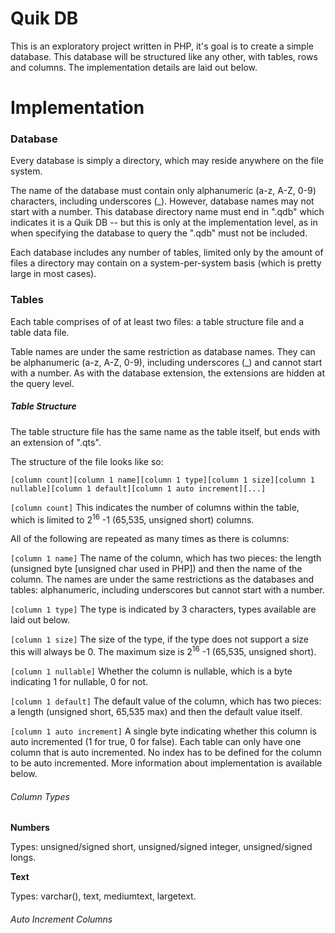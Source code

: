 Quik DB
======

This is an exploratory project written in PHP, it's goal is to create a simple database. This database will be structured like any other, with tables, rows and columns. The implementation details are laid out below.

Implementation
=====

### Database

Every database is simply a directory, which may reside anywhere on the file system.

The name of the database must contain only alphanumeric (a-z, A-Z, 0-9) characters, including underscores (_). However, database names may not start with a number. This database directory name must end in ".qdb" which indicates it is a Quik DB -- but this is only at the implementation level, as in when specifying the database to query the ".qdb" must not be included.

Each database includes any number of tables, limited only by the amount of files a directory may contain on a system-per-system basis (which is pretty large in most cases).

### Tables

Each table comprises of of at least two files: a table structure file and a table data file.

Table names are under the same restriction as database names. They can be alphanumeric (a-z, A-Z, 0-9), including underscores (_) and cannot start with a number. As with the database extension, the extensions are hidden at the query level.

##### Table Structure

The table structure file has the same name as the table itself, but ends with an extension of ".qts".

The structure of the file looks like so:
```
[column count][column 1 name][column 1 type][column 1 size][column 1 nullable][column 1 default][column 1 auto increment][...]
```

`[column count]` This indicates the number of columns within the table, which is limited to 2<sup>16</sup> -1 (65,535, unsigned short) columns.

All of the following are repeated as many times as there is columns:

`[column 1 name]` The name of the column, which has two pieces: the length (unsigned byte [unsigned char used in PHP]) and then the name of the column. The names are under the same restrictions as the databases and tables: alphanumeric, including underscores but cannot start with a number.

`[column 1 type]` The type is indicated by 3 characters, types available are laid out below.

`[column 1 size]` The size of the type, if the type does not support a size this will always be 0. The maximum size is 2<sup>16</sup> -1 (65,535, unsigned short).

`[column 1 nullable]` Whether the column is nullable, which is a byte indicating 1 for nullable, 0 for not.

`[column 1 default]` The default value of the column, which has two pieces: a length (unsigned short, 65,535 max) and then the default value itself.

`[column 1 auto increment]` A single byte indicating whether this column is auto incremented (1 for true, 0 for false). Each table can only have one column that is auto incremented. No index has to be defined for the column to be auto incremented. More information about implementation is available below.

###### Column Types

**Numbers**

Types: unsigned/signed short, unsigned/signed integer, unsigned/signed longs.

**Text**

Types: varchar(<LENGTH>), text, mediumtext, largetext.

###### Auto Increment Columns
